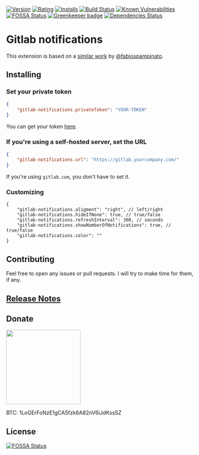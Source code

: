 [![Version](https://vsmarketplacebadge.apphb.com/version-short/logerfo.gitlab-notifications.svg)](https://marketplace.visualstudio.com/items?itemName=logerfo.gitlab-notifications)
[![Rating](https://vsmarketplacebadge.apphb.com/rating-short/logerfo.gitlab-notifications.svg)](https://marketplace.visualstudio.com/items?itemName=logerfo.gitlab-notifications)
[![Installs](https://vsmarketplacebadge.apphb.com/installs/logerfo.gitlab-notifications.svg)](https://marketplace.visualstudio.com/items?itemName=logerfo.gitlab-notifications)
[![Build Status](https://travis-ci.org/Logerfo/gitlab-notifications.svg?branch=master)](https://travis-ci.org/Logerfo/gitlab-notifications)
[![Known Vulnerabilities](https://snyk.io/test/github/logerfo/gitlab-notifications/badge.svg)](https://snyk.io/test/github/logerfo/gitlab-notifications)
[![FOSSA Status](https://app.fossa.io/api/projects/git%2Bgithub.com%2FLogerfo%2Fgitlab-notifications.svg?type=shield)](https://app.fossa.io/projects/git%2Bgithub.com%2FLogerfo%2Fgitlab-notifications?ref=badge_shield)
[![Greenkeeper badge](https://badges.greenkeeper.io/Logerfo/gitlab-notifications.svg)](https://greenkeeper.io/)
[![Dependencies Status](https://david-dm.org/logerfo/gitlab-notifications/dev-status.svg)](https://david-dm.org/logerfo/gitlab-notifications?type=dev)

# Gitlab notifications
This extension is based on a [similar work](https://github.com/fabiospampinato/vscode-github-notifications-bell) by [@fabiospampinato](https://github.com/fabiospampinato).

## Installing
### Set your private token
```json
{
    "gitlab-notifications.privateToken": "YOUR-TOKEN"
}
```
You can get your token [here](https://gitlab.com/profile/personal_access_tokens).

### If you're using a self-hosted server, set the URL
```json
{
    "gitlab-notifications.url": "https://gitlab.yourcompany.com/"
}
```
If you're using `gitlab.com`, you don't have to set it.

### Customizing
```jsonc
{
    "gitlab-notifications.aligment": "right", // left/right
    "gitlab-notifications.hideIfNone": true, // true/false
    "gitlab-notifications.refreshInterval": 300, // seconds
    "gitlab-notifications.showNumberOfNotifications": true, // true/false
    "gitlab-notifications.color": ""
}
```

## Contributing

Feel free to open any issues or pull requests. I will try to make time for them, if any.

## [Release Notes](CHANGELOG.md)

## Donate

<img src="https://i.imgur.com/ndlBtuX.png" width="200">

BTC: 1LoGErFoNzE1gCA5fzk6A82nV6iJdKssSZ


## License
[![FOSSA Status](https://app.fossa.io/api/projects/git%2Bgithub.com%2FLogerfo%2Fgitlab-notifications.svg?type=large)](https://app.fossa.io/projects/git%2Bgithub.com%2FLogerfo%2Fgitlab-notifications?ref=badge_large)
